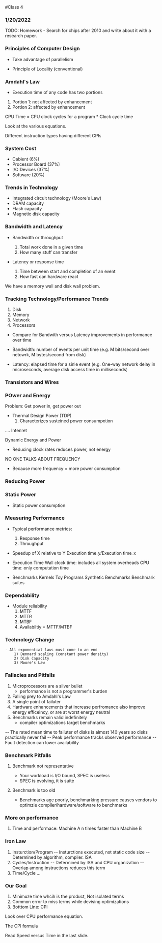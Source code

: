 #Class 4

### 1/20/2022

TODO: Homework - Search for chips after 2010 and write about it with a research paper.

### Principles of Computer Design

- Take advantage of parallelism 

- Principle of Locality (conventional) 

### Amdahl's Law

- Execution time of any code has two portions

1) Portion 1: not affected by enhancement 
2) Portion 2: affected by enhancement 

CPU Time = CPU clock cycles for a program * Clock cycle time 

Look at the various equations. 

Different instruction types having different CPIs 

### System Cost 

- Cabient (6%)
- Processor Board (37%)
- I/O Devices (37%)
- Software (20%)

### Trends in Technology 

- Integrated circuit technology (Moore's Law) 
- DRAM capacity
- Flash capacity 
- Magnetic disk capacity 

### Bandwidth and Latency 

- Bandwidth or throughput 
	1) Total work done in a given time 
	2) How many stuff can transfer 

- Latency or response time 
	1) Time between start and completion of an event 
	2) How fast can hardware react

We have a memory wall and disk wall problem.

### Tracking Technology/Performance Trends 

1) Disk 
2) Memory 
3) Network 
4) Processors 

- Compare for Bandwith versus Latency improvements in performance over time 

- Bandwidth: number of events per unit time (e.g. M bits/second over netowrk, M bytes/second from disk)
- Latency: elapsed time for a sinle event (e.g. One-way network delay in microseconds, average disk access time in milliseconds)

### Transistors and Wires 

### POwer and Energy 
Problem: Get power in, get power out

- Thermal Design Power (TDP) 
	1) Characterizes susteined power consumpotion

.... Intenret 

Dynamic Energy and Power 

- Reducing clock rates reduces power, not energy 

NO ONE TALKS ABOUT FREQUENCY 
- Because more frequency = more power consumption 

### Reducing Power 

### Static Power 
- Static power consumption 

### Measuring Performance 

- Typical performance metrics: 
	1) Response time
	2) Throughput 

- Speedup of X relative to Y 
	Execution time_y/Execution time_x 

- Execution Time 
	Wall clock time: includes all system overheads 
	CPU time: only computation time 

- Benchmarks 
	Kernels 
	Toy Programs 
	Synthetic Benchmarks 
	Benchmark suites 

### Dependability 

- Module reliability 
	1) MTTF
	2) MTTR 
	3) MTBF
	4) Availabiltiy = MTTF/MTBF

### Technology Change 
	- All exponential laws must come to an end 
		1) Dennard scaling (constant power density) 
		2) Disk Capacity
		3) Moore's Law 

### Fallacies and Pitfalls 

1) Microprocessors are a silver bullet 
	- performance is not a programmer's burden 
2) Falling prey to Amdahl's Law
3) A single point of failuter 
4) Hardware enhancements that increase perfromance also improve energy efficeincy, or are at worst energy neutral 
5) Benchmarks remain valid indefinitely 
	- compiler optimizations target benchmarks

-- The rated mean time to failuter of disks is almost 140 years so disks practically never fail 
-- Peak performance tracks observed performance 
-- Fault detection can lower availability 

### Benchmark Pitfalls 
1) Benchmark not representative
	- Your workload is I/O bound, SPEC is useless
	- SPEC is evolving, it is suite 

2) Benchmark is too old 
	- Benchmarks age poorly, benchmarking pressure causes vendors to optimzie compiler/hardware/software to benchmarks 

### More on performance 

1) Time and performace: Machine A n times faster than Machine B 

### Iron Law 
1) Insturction/Program
	-- Insturctions executed, not static code size 
	-- Determined by algorithm, compiler. ISA  
2) Cycles/Instruction 
	-- Determined by ISA and CPU organization 
	-- Overlap among instructions reduces this term
3) Time/Cycle 
	...

### Our Goal

1) Minimuze time whcih is the product, Not isolated terms 
2) Common error to miss terms while devising optimizations 
3) Botttom Line: CPI 

Look over CPU performance equation.

The CPI formula 

Read Speed versus Time in the last slide. 



